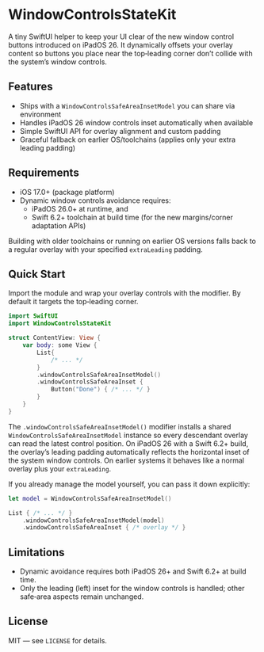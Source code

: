 # WindowControlsStateKit

A tiny SwiftUI helper to keep your UI clear of the new window control buttons introduced on iPadOS 26. It dynamically offsets your overlay content so buttons you place near the top‑leading corner don’t collide with the system’s window controls.

## Features
- Ships with a `WindowControlsSafeAreaInsetModel` you can share via environment
- Handles iPadOS 26 window controls inset automatically when available
- Simple SwiftUI API for overlay alignment and custom padding
- Graceful fallback on earlier OS/toolchains (applies only your extra leading padding)

## Requirements
- iOS 17.0+ (package platform)
- Dynamic window controls avoidance requires:
  - iPadOS 26.0+ at runtime, and
  - Swift 6.2+ toolchain at build time (for the new margins/corner adaptation APIs)

Building with older toolchains or running on earlier OS versions falls back to a regular overlay with your specified `extraLeading` padding.

## Quick Start
Import the module and wrap your overlay controls with the modifier. By default it targets the top‑leading corner.

```swift
import SwiftUI
import WindowControlsStateKit

struct ContentView: View {
    var body: some View {
        List{
            /* ... */
        }
        .windowControlsSafeAreaInsetModel()
        .windowControlsSafeAreaInset {
            Button("Done") { /* ... */ }
        }
    }
}
```

The `.windowControlsSafeAreaInsetModel()` modifier installs a shared `WindowControlsSafeAreaInsetModel` instance so every descendant overlay can read the latest control position. On iPadOS 26 with a Swift 6.2+ build, the overlay’s leading padding automatically reflects the horizontal inset of the system window controls. On earlier systems it behaves like a normal overlay plus your `extraLeading`.

If you already manage the model yourself, you can pass it down explicitly:

```swift
let model = WindowControlsSafeAreaInsetModel()

List { /* ... */ }
    .windowControlsSafeAreaInsetModel(model)
    .windowControlsSafeAreaInset { /* overlay */ }
```

## Limitations
- Dynamic avoidance requires both iPadOS 26+ and Swift 6.2+ at build time.
- Only the leading (left) inset for the window controls is handled; other safe‑area aspects remain unchanged.

## License
MIT — see `LICENSE` for details.

